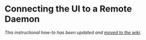 # Connecting the UI to a Remote Daemon

_This instructional how-to has been updated and [moved to the wiki](https://github.com/Pipscoin-Network/pipscoin-blockchain/wiki/Connecting-the-UI-to-a-remote-daemon)._
